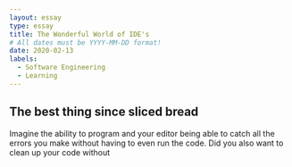 ```yaml
---
layout: essay
type: essay
title: The Wonderful World of IDE's
# All dates must be YYYY-MM-DD format!
date: 2020-02-13
labels:
  - Software Engineering
  - Learning
---
```


## The best thing since sliced bread

Imagine the ability to program and your editor being able to catch all the errors you make without having to even run the code. Did you also want to clean up your code without 
